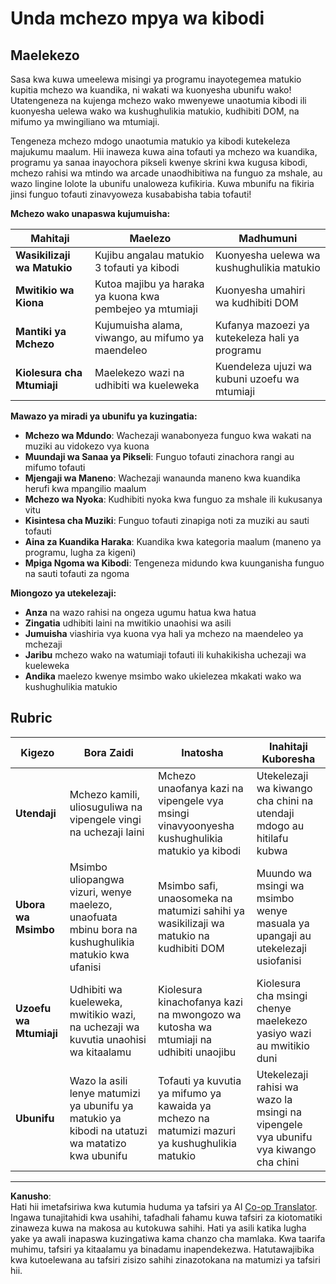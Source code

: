<!--
CO_OP_TRANSLATOR_METADATA:
{
  "original_hash": "3eac59d70e2532a677a2ce6bf765485a",
  "translation_date": "2025-10-24T19:39:29+00:00",
  "source_file": "4-typing-game/typing-game/assignment.md",
  "language_code": "sw"
}
-->
# Unda mchezo mpya wa kibodi

## Maelekezo

Sasa kwa kuwa umeelewa misingi ya programu inayotegemea matukio kupitia mchezo wa kuandika, ni wakati wa kuonyesha ubunifu wako! Utatengeneza na kujenga mchezo wako mwenyewe unaotumia kibodi ili kuonyesha uelewa wako wa kushughulikia matukio, kudhibiti DOM, na mifumo ya mwingiliano wa mtumiaji.

Tengeneza mchezo mdogo unaotumia matukio ya kibodi kutekeleza majukumu maalum. Hii inaweza kuwa aina tofauti ya mchezo wa kuandika, programu ya sanaa inayochora pikseli kwenye skrini kwa kugusa kibodi, mchezo rahisi wa mtindo wa arcade unaodhibitiwa na funguo za mshale, au wazo lingine lolote la ubunifu unaloweza kufikiria. Kuwa mbunifu na fikiria jinsi funguo tofauti zinavyoweza kusababisha tabia tofauti!

**Mchezo wako unapaswa kujumuisha:**

| Mahitaji | Maelezo | Madhumuni |
|----------|---------|-----------|
| **Wasikilizaji wa Matukio** | Kujibu angalau matukio 3 tofauti ya kibodi | Kuonyesha uelewa wa kushughulikia matukio |
| **Mwitikio wa Kiona** | Kutoa majibu ya haraka ya kuona kwa pembejeo ya mtumiaji | Kuonyesha umahiri wa kudhibiti DOM |
| **Mantiki ya Mchezo** | Kujumuisha alama, viwango, au mifumo ya maendeleo | Kufanya mazoezi ya kutekeleza hali ya programu |
| **Kiolesura cha Mtumiaji** | Maelekezo wazi na udhibiti wa kueleweka | Kuendeleza ujuzi wa kubuni uzoefu wa mtumiaji |

**Mawazo ya miradi ya ubunifu ya kuzingatia:**
- **Mchezo wa Mdundo**: Wachezaji wanabonyeza funguo kwa wakati na muziki au vidokezo vya kuona
- **Muundaji wa Sanaa ya Pikseli**: Funguo tofauti zinachora rangi au mifumo tofauti
- **Mjengaji wa Maneno**: Wachezaji wanaunda maneno kwa kuandika herufi kwa mpangilio maalum
- **Mchezo wa Nyoka**: Kudhibiti nyoka kwa funguo za mshale ili kukusanya vitu
- **Kisintesa cha Muziki**: Funguo tofauti zinapiga noti za muziki au sauti tofauti
- **Aina za Kuandika Haraka**: Kuandika kwa kategoria maalum (maneno ya programu, lugha za kigeni)
- **Mpiga Ngoma wa Kibodi**: Tengeneza midundo kwa kuunganisha funguo na sauti tofauti za ngoma

**Miongozo ya utekelezaji:**
- **Anza** na wazo rahisi na ongeza ugumu hatua kwa hatua
- **Zingatia** udhibiti laini na mwitikio unaohisi wa asili
- **Jumuisha** viashiria vya kuona vya hali ya mchezo na maendeleo ya mchezaji
- **Jaribu** mchezo wako na watumiaji tofauti ili kuhakikisha uchezaji wa kueleweka
- **Andika** maelezo kwenye msimbo wako ukielezea mkakati wako wa kushughulikia matukio

## Rubric

| Kigezo | Bora Zaidi | Inatosha | Inahitaji Kuboresha |
|--------|------------|----------|---------------------|
| **Utendaji** | Mchezo kamili, uliosuguliwa na vipengele vingi na uchezaji laini | Mchezo unaofanya kazi na vipengele vya msingi vinavyoonyesha kushughulikia matukio ya kibodi | Utekelezaji wa kiwango cha chini na utendaji mdogo au hitilafu kubwa |
| **Ubora wa Msimbo** | Msimbo uliopangwa vizuri, wenye maelezo, unaofuata mbinu bora na kushughulikia matukio kwa ufanisi | Msimbo safi, unaosomeka na matumizi sahihi ya wasikilizaji wa matukio na kudhibiti DOM | Muundo wa msingi wa msimbo wenye masuala ya upangaji au utekelezaji usiofanisi |
| **Uzoefu wa Mtumiaji** | Udhibiti wa kueleweka, mwitikio wazi, na uchezaji wa kuvutia unaohisi wa kitaalamu | Kiolesura kinachofanya kazi na mwongozo wa kutosha wa mtumiaji na udhibiti unaojibu | Kiolesura cha msingi chenye maelekezo yasiyo wazi au mwitikio duni |
| **Ubunifu** | Wazo la asili lenye matumizi ya ubunifu ya matukio ya kibodi na utatuzi wa matatizo kwa ubunifu | Tofauti ya kuvutia ya mifumo ya kawaida ya mchezo na matumizi mazuri ya kushughulikia matukio | Utekelezaji rahisi wa wazo la msingi na vipengele vya ubunifu vya kiwango cha chini |

---

**Kanusho**:  
Hati hii imetafsiriwa kwa kutumia huduma ya tafsiri ya AI [Co-op Translator](https://github.com/Azure/co-op-translator). Ingawa tunajitahidi kwa usahihi, tafadhali fahamu kuwa tafsiri za kiotomatiki zinaweza kuwa na makosa au kutokuwa sahihi. Hati ya asili katika lugha yake ya awali inapaswa kuzingatiwa kama chanzo cha mamlaka. Kwa taarifa muhimu, tafsiri ya kitaalamu ya binadamu inapendekezwa. Hatutawajibika kwa kutoelewana au tafsiri zisizo sahihi zinazotokana na matumizi ya tafsiri hii.
